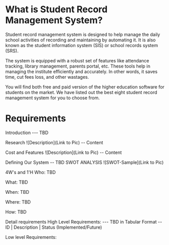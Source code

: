 # What is Student Record Management System? 

Student record management system is designed to help manage the daily school activities of recording and maintaining by automating it. It is also known as the student information system (SIS) or school records system (SRS). 

The system is equipped with a robust set of features like attendance tracking, library management, parents portal, etc. These tools help in managing the institute efficiently and accurately. In other words, it saves time, cut fees loss, and other wastages. 

You will find both free and paid version of the higher education software for students on the market. We have listed out the best eight student record management system for you to choose from. 
# Requirements
Introduction
--- TBD

Research
![Description](Link to Pic) -- Content

Cost and Features
![Description](Link to Pic) -- Content

Defining Our System
-- TBD
SWOT ANALYSIS
![SWOT-Sample](Link to Pic)

4W's and 1'H
Who:
TBD

What:
TBD

When:
TBD

Where:
TBD

How:
TBD

Detail requirements
High Level Requirements:
--- TBD in Tabular Format -- ID | Description | Status (Implemented/Future)

Low level Requirements:
